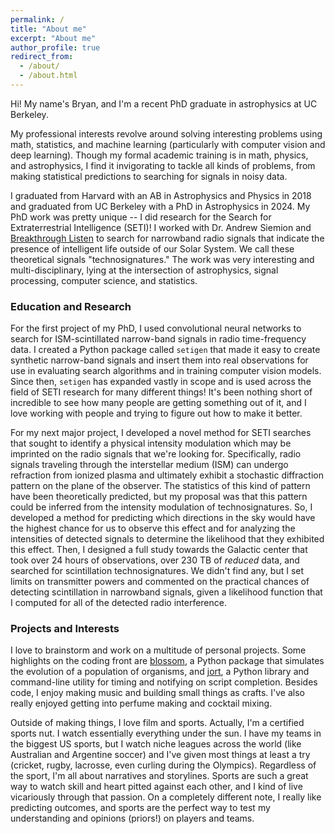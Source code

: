 ```yaml
---
permalink: /
title: "About me"
excerpt: "About me"
author_profile: true
redirect_from:
  - /about/
  - /about.html
---
```


Hi! My name's Bryan, and I'm a recent PhD graduate in astrophysics at UC Berkeley.

My professional interests revolve around solving interesting problems using math, statistics, and machine learning (particularly with computer vision and deep learning). Though my formal academic training is in math, physics, and astrophysics, I find it invigorating to tackle all kinds of problems, from making statistical predictions to searching for signals in noisy data.

I graduated from Harvard with an AB in Astrophysics and Physics in 2018 and graduated from UC Berkeley with a PhD in Astrophysics in 2024. My PhD work was pretty unique -- I did research for the Search for Extraterrestrial Intelligence (SETI)! I worked with Dr. Andrew Siemion and [Breakthrough Listen](https://seti.berkeley.edu/listen/) to search for narrowband radio signals that indicate the presence of intelligent life outside of our Solar System. We call these theoretical signals "technosignatures." The work was very interesting and multi-disciplinary, lying at the intersection of astrophysics, signal processing, computer science, and statistics. 

### Education and Research

For the first project of my PhD, I used convolutional neural networks to search for ISM-scintillated narrow-band signals in radio time-frequency data. I created a Python package called `setigen` that made it easy to create synthetic narrow-band signals and insert them into real observations for use in evaluating search algorithms and in training computer vision models. Since then, `setigen` has expanded vastly in scope and is used across the field of SETI research for many different things! It's been nothing short of incredible to see how many people are getting something out of it, and I love working with people and trying to figure out how to make it better.

For my next major project, I developed a novel method for SETI searches that sought to identify a physical intensity modulation which may be imprinted on the radio signals that we're looking for. Specifically, radio signals traveling through the interstellar medium (ISM) can undergo refraction from ionized plasma and ultimately exhibit a stochastic diffraction pattern on the plane of the observer. The statistics of this kind of pattern have been theoretically predicted, but my proposal was that this pattern could be inferred from the intensity modulation of technosignatures. So, I developed a method for predicting which directions in the sky would have the highest chance for us to observe this effect and for analyzing the intensities of detected signals to determine the likelihood that they exhibited this effect. Then, I designed a full study towards the Galactic center that took over 24 hours of observations, over 230 TB of *reduced* data, and searched for scintillation technosignatures. We didn't find any, but I set limits on transmitter powers and commented on the practical chances of detecting scintillation in narrowband signals, given a likelihood function that I computed for all of the detected radio interference. 

### Projects and Interests

I love to brainstorm and work on a multitude of personal projects. Some highlights on the coding front are [blossom](https://github.com/blossom-evolution/blossom), a Python package that simulates the evolution of a population of organisms, and [jort](https://github.com/bbrzycki/jort), a Python library and command-line utility for timing and notifying on script completion. Besides code, I enjoy making music and building small things as crafts. I've also really enjoyed getting into perfume making and cocktail mixing.

Outside of making things, I love film and sports. Actually, I'm a certified sports nut. I watch essentially everything under the sun. I have my teams in the biggest US sports, but I watch niche leagues across the world (like Australian and Argentine soccer) and I've given most things at least a try (cricket, rugby, lacrosse, even curling during the Olympics). Regardless of the sport, I'm all about narratives and storylines. Sports are such a great way to watch skill and heart pitted against each other, and I kind of live vicariously through that passion. On a completely different note, I really like predicting outcomes, and sports are the perfect way to test my understanding and opinions (priors!) on players and teams. 